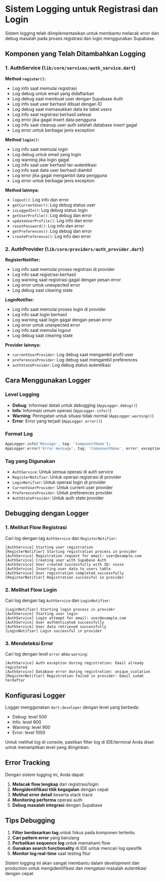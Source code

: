 # Sistem Logging untuk Registrasi dan Login

Sistem logging telah diimplementasikan untuk membantu melacak error dan debug masalah pada proses registrasi dan login menggunakan Supabase.

## Komponen yang Telah Ditambahkan Logging

### 1. AuthService (`lib/core/services/auth_service.dart`)

**Method `register()`:**
- Log info saat memulai registrasi
- Log debug untuk email yang didaftarkan
- Log debug saat membuat user dengan Supabase Auth
- Log info saat user berhasil dibuat dengan ID
- Log debug saat memasukkan data ke tabel users
- Log info saat registrasi berhasil selesai
- Log error jika gagal insert data pengguna
- Log info saat cleanup user auth setelah database insert gagal
- Log error untuk berbagai jenis exception

**Method `login()`:**
- Log info saat memulai login
- Log debug untuk email yang login
- Log warning jika login gagal
- Log info saat user berhasil ter-autentikasi
- Log info saat data user berhasil diambil
- Log error jika gagal mengambil data pengguna
- Log error untuk berbagai jenis exception

**Method lainnya:**
- `logout()`: Log info dan error
- `getCurrentUser()`: Log debug status user
- `isLoggedIn()`: Log debug status login
- `getUserProfile()`: Log debug dan error
- `updateUserProfile()`: Log info dan error
- `resetPassword()`: Log info dan error
- `getPreferences()`: Log debug dan error
- `createPreference()`: Log info dan error

### 2. AuthProvider (`lib/core/providers/auth_provider.dart`)

**RegisterNotifier:**
- Log info saat memulai proses registrasi di provider
- Log info saat registrasi berhasil
- Log warning saat registrasi gagal dengan pesan error
- Log error untuk unexpected error
- Log debug saat clearing state

**LoginNotifier:**
- Log info saat memulai proses login di provider
- Log info saat login berhasil
- Log warning saat login gagal dengan pesan error
- Log error untuk unexpected error
- Log info saat memulai logout
- Log debug saat clearing state

**Provider lainnya:**
- `currentUserProvider`: Log debug saat mengambil profil user
- `preferencesProvider`: Log debug saat mengambil preferences
- `authStateProvider`: Log debug status autentikasi

## Cara Menggunakan Logger

### Level Logging
- **Debug**: Informasi detail untuk debugging (`AppLogger.debug()`)
- **Info**: Informasi umum operasi (`AppLogger.info()`)
- **Warning**: Peringatan untuk situasi tidak normal (`AppLogger.warning()`)
- **Error**: Error yang terjadi (`AppLogger.error()`)

### Format Log
```dart
AppLogger.info('Message', tag: 'ComponentName');
AppLogger.error('Error message', tag: 'ComponentName', error: exceptionObject);
```

### Tag yang Digunakan
- `AuthService`: Untuk semua operasi di auth service
- `RegisterNotifier`: Untuk operasi registrasi di provider
- `LoginNotifier`: Untuk operasi login di provider
- `CurrentUserProvider`: Untuk current user provider
- `PreferencesProvider`: Untuk preferences provider
- `AuthStateProvider`: Untuk auth state provider

## Debugging dengan Logger

### 1. Melihat Flow Registrasi
Cari log dengan tag `AuthService` dan `RegisterNotifier`:
```
[AuthService] Starting user registration
[RegisterNotifier] Starting registration process in provider
[AuthService] Registration request for email: user@example.com
[AuthService] Creating user with Supabase Auth
[AuthService] User created successfully with ID: xxxxx
[AuthService] Inserting user data to users table
[AuthService] User registration completed successfully
[RegisterNotifier] Registration successful in provider
```

### 2. Melihat Flow Login
Cari log dengan tag `AuthService` dan `LoginNotifier`:
```
[LoginNotifier] Starting login process in provider
[AuthService] Starting user login
[AuthService] Login attempt for email: user@example.com
[AuthService] User authenticated successfully
[AuthService] User data retrieved successfully
[LoginNotifier] Login successful in provider
```

### 3. Mendeteksi Error
Cari log dengan level `error` atau `warning`:
```
[AuthService] Auth exception during registration: Email already registered
[AuthService] Database error during registration: unique_violation
[RegisterNotifier] Registration failed in provider: Email sudah terdaftar
```

## Konfigurasi Logger

Logger menggunakan `dart:developer` dengan level yang berbeda:
- Debug: level 500
- Info: level 800  
- Warning: level 900
- Error: level 1000

Untuk melihat log di console, pastikan filter log di IDE/terminal Anda diset untuk menampilkan level yang diinginkan.

## Error Tracking

Dengan sistem logging ini, Anda dapat:

1. **Melacak flow lengkap** dari registrasi/login
2. **Mengidentifikasi titik kegagalan** dengan cepat
3. **Melihat error detail** beserta stack trace
4. **Monitoring performa** operasi auth
5. **Debug masalah integrasi** dengan Supabase

## Tips Debugging

1. **Filter berdasarkan tag** untuk fokus pada komponen tertentu
2. **Cari pattern error** yang berulang
3. **Perhatikan sequence log** untuk memahami flow
4. **Gunakan search functionality** di IDE untuk mencari log spesifik
5. **Monitor log real-time** saat testing fitur

Sistem logging ini akan sangat membantu dalam development dan production untuk mengidentifikasi dan mengatasi masalah autentikasi dengan cepat.
